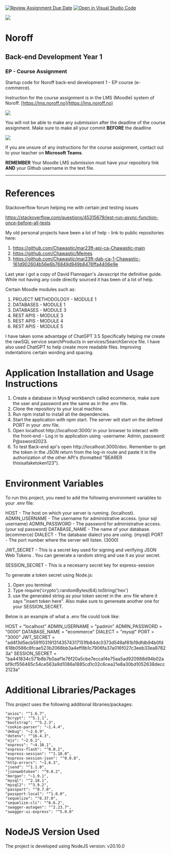 [![Review Assignment Due Date](https://classroom.github.com/assets/deadline-readme-button-24ddc0f5d75046c5622901739e7c5dd533143b0c8e959d652212380cedb1ea36.svg)](https://classroom.github.com/a/zN7EOVUc)
[![Open in Visual Studio Code](https://classroom.github.com/assets/open-in-vscode-718a45dd9cf7e7f842a935f5ebbe5719a5e09af4491e668f4dbf3b35d5cca122.svg)](https://classroom.github.com/online_ide?assignment_repo_id=13818460&assignment_repo_type=AssignmentRepo)

![](http://143.42.108.232/pvt/Noroff-64.png)
# Noroff
## Back-end Development Year 1
### EP - Course Assignment

Startup code for Noroff back-end development 1 - EP course (e-commerce).

Instruction for the course assignment is in the LMS (Moodle) system of Noroff.
[https://lms.noroff.no](https://lms.noroff.no)

![](http://143.42.108.232/pvt/important.png)

You will not be able to make any submission after the deadline of the course assignment. Make sure to make all your commit **BEFORE** the deadline

![](http://143.42.108.232/pvt/help_small.png)

If you are unsure of any instructions for the course assignment, contact out to your teacher on **Microsoft Teams**.

**REMEMBER** Your Moodle LMS submission must have your repository link **AND** your Github username in the text file.

---


# References

Stackoverflow forum helping me with certain jest testing issues

https://stackoverflow.com/questions/45315679/jest-run-async-function-once-before-all-tests


My old personal projects have been a lot of help - link to public repositories here:

1. https://github.com/Chawastic/mar23ft-api-ca-Chawastic-main
2. https://github.com/Chawastic/Memes
3. https://github.com/Chawastic/mar23ft-dab-ca-1-Chawastic-161d902604b56e6b76849d949b8476ffa4406e9e

Last year i got a copy of David Flannagan's 
Javascript the definitive guide. While not having any code directly sourced it has been of a lot of help. 

Certain Moodle modules such as:
1. PROJECT METHODOLOGY - MODULE 1
2. DATABASES - MODULE 1
3. DATABASES - MODULE 3
4. REST APIS - MODULE 3
5. REST APIS - MODULE 4
6. REST APIS - MODULE 5

I have taken some advantage of ChatGPT 3.5
Specifically helping me create the rawSQL service searchProducts in services/SearchService file.
I have also used ChatGPT to help create more readable files. Improving indentations certain wording and spacing.


# Application Installation and Usage Instructions
1. Create a database in Mysql workbench called ecommerce, make sure the user and password are the same as in the .env file.
2. Clone the repository to your local machine.
3. Run npm install to install all the dependencies.
4. Start the application with npm start. The server will start on the defined PORT in your .env file.
5. Open localhost http://localhost:3000/ in your browser to interact with the front-end - Log in to application using -username: Admin, password: P@ssword2023.
6. To test Back-end api's open http://localhost:3000/doc. Remember to get the token in the JSON return from the log-in route and paste it in the authorization of the other API's (formatted "BEARER thisisafaketoken123").

# Environment Variables
To run this project, you need to add the following environment variables to your .env file:

HOST - The host on which your server is running. (localhost). ADMIN_USERNAME - The username for administrative access. (your sql username) ADMIN_PASSWORD - The password for administrative access. (your sql password) DATABASE_NAME - The name of your database. (ecommerce) DIALECT - The database dialect you are using. (mysql) PORT - The port number where the server will listen. (3000)

JWT_SECRET - This is a secret key used for signing and verifying JSON Web Tokens . You can generate a random string and use it as your secret.

SESSION_SECRET - This is a necesarry secret key for express-session

To generate a token secret using Node.js:

1. Open you terminal
2. Type require('crypto').randomBytes(64).toString('hex')
3. use the generated string as your token secret in the .env file where it says "insert token here". Also make sure to genereate another one for your SESSION_SECRET.


Below is an example of what a .env file could look like:

HOST = "localhost"
ADMIN_USERNAME = "padmin"
ADMIN_PASSWORD = "0000"
DATABASE_NAME = "ecommerce"
DIALECT = "mysql"
PORT = "3000"
JWT_SECRET = "ad4f3d5ecb591f031913143574317151fb84dc0373d549af81b19dfdb94b0fd618b0586c8fcae523b2068bb3a4eff8b1c7906fa37a016f027c3eeb33ea87823a"
SESSION_SECRET = "ba441834c571b8b7b0aaf1e76f20a5cbe7eccaf4e75aa5ad920988d94b02abf9cf556465c54ce563a9d1086a1885cd1c02c6cea21e8a30bd1052638decc2123a"


# Additional Libraries/Packages
This project uses the following additional libraries/packages:

    "axios": "^1.6.7",
    "bcrypt": "^5.1.1",
    "bootstrap": "^5.2.3",
    "cookie-parser": "~1.4.4",
    "debug": "~2.6.9",
    "dotenv": "^16.4.3",
    "ejs": "~2.6.1",
    "express": "~4.16.1",
    "express-flash": "^0.0.2",
    "express-session": "^1.18.0",
    "express-session-json": "^0.0.8",
    "http-errors": "~1.6.3",
    "jsend": "^1.1.0",
    "jsonwebtoken": "^9.0.2",
    "morgan": "~1.9.1",
    "mysql": "^2.18.1",
    "mysql2": "^3.9.2",
    "passport": "^0.7.0",
    "passport-local": "^1.0.0",
    "sequelize": "^6.37.0",
    "sequelize-cli": "^6.6.2",
    "swagger-autogen": "^2.23.7",
    "swagger-ui-express": "^5.0.0"

# NodeJS Version Used
The project is developed using NodeJS version: v20.10.0



